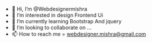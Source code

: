 - 👋 Hi, I’m @Webdesignermishra
- 👀 I’m interested in design Frontend Ui
- 🌱 I’m currently learning Bootstrap And jquery
- 💞️ I’m looking to collaborate on ...
- 📫 How to reach me = webdesigner.mishra@gmail.com

<!---
Webdesignermishra/Webdesignermishra is a ✨ special ✨ repository because its `README.md` (this file) appears on your GitHub profile.
You can click the Preview link to take a look at your changes.
--->
